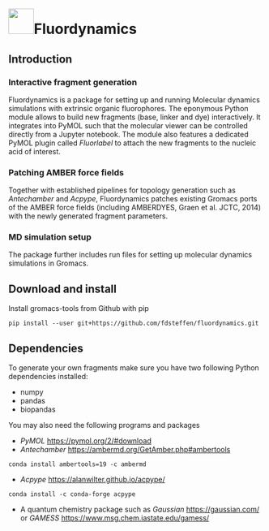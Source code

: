 # <img src="https://raw.githubusercontent.com/fdsteffen/fluordynamics/master/docs/source/_static/fluordynamics_logo.png" width="50">Fluordynamics


## Introduction

### Interactive fragment generation

Fluordynamics is a package for setting up and running Molecular dynamics simulations with extrinsic organic fluorophores. The eponymous Python module allows to build new fragments (base, linker and dye) interactively. It integrates into PyMOL such that the molecular viewer can be controlled directly from a Jupyter notebook. The module also features a dedicated PyMOL plugin called *Fluorlabel* to attach the new fragments to the nucleic acid of interest. 

### Patching AMBER force fields

Together with established pipelines for topology generation such as *Antechamber* and *Acpype*, Fluordynamics patches existing Gromacs ports of the AMBER force fields (including AMBERDYES, Graen et al. JCTC, 2014) with the newly generated fragment parameters.

### MD simulation setup

The package further includes run files for setting up molecular dynamics simulations in Gromacs.


## Download and install

Install gromacs-tools from Github with pip
```
pip install --user git+https://github.com/fdsteffen/fluordynamics.git
```


## Dependencies

To generate your own fragments make sure you have two following Python dependencies installed:

- numpy
- pandas
- biopandas

You may also need the following programs and packages

- *PyMOL* https://pymol.org/2/#download
- *Antechamber*  https://ambermd.org/GetAmber.php#ambertools
```
conda install ambertools=19 -c ambermd
```

- *Acpype* https://alanwilter.github.io/acpype/
```
conda install -c conda-forge acpype
```

- A quantum chemistry package such as *Gaussian* https://gaussian.com/ or *GAMESS* https://www.msg.chem.iastate.edu/gamess/
